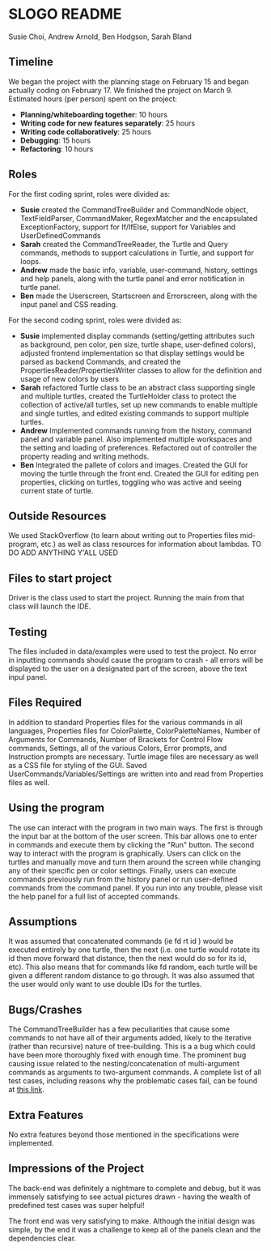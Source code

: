 # SLOGO README
Susie Choi, Andrew Arnold, Ben Hodgson, Sarah Bland
## Timeline
We began the project with the planning stage on February 15 and began actually coding on February 17. We finished the project on March 9. Estimated hours (per person) spent on the project:

- **Planning/whiteboarding together**: 10 hours
- **Writing code for new features separately**: 25 hours
- **Writing code collaboratively**: 25 hours
- **Debugging**: 15 hours
- **Refactoring**: 10 hours

## Roles
For the first coding sprint, roles were divided as: 
- **Susie** created the CommandTreeBuilder and CommandNode object, TextFieldParser, CommandMaker, RegexMatcher and the encapsulated ExceptionFactory, support for If/IfElse, support for Variables and UserDefinedCommands
- **Sarah** created the CommandTreeReader, the Turtle and Query commands, methods to support calculations in Turtle, and support for loops.
- **Andrew** made the basic info, variable, user-command, history, settings and help panels, along with the turtle panel and error notification in turtle panel.
- **Ben** made the Userscreen, Startscreen and Errorscreen, along with the input panel and CSS reading.

For the second coding sprint, roles were divided as:
- **Susie** implemented display commands (setting/getting attributes such as background, pen color, pen size, turtle shape, user-defined colors), adjusted frontend implementation so that display settings would be parsed as backend Commands, and created the PropertiesReader/PropertiesWriter classes to allow for the definition and usage of new colors by users 
- **Sarah** refactored Turtle class to be an abstract class supporting single and multiple turtles, created the TurtleHolder class to protect the collection of active/all turtles, set up new commands to enable multiple and single turtles, and edited existing commands to support multiple turtles.
- **Andrew** Implemented commands running from the history, command panel and variable panel. Also implemented multiple workspaces and the setting and loading of preferences. Refactored out of controller the property reading and writing methods.
- **Ben** Integrated the pallete of colors and images. Created the GUI for moving the turtle through the front end. Created the GUI for editing pen properties, clicking on turtles, toggling who was active and seeing current state of turtle. 

## Outside Resources
We used StackOverflow (to learn about writing out to Properties files mid-program, etc.) as well as class resources for information about lambdas. TO DO ADD ANYTHING Y'ALL USED
## Files to start project
Driver is the class used to start the project. Running the main from that class will launch the IDE.
## Testing 
The files included in data/examples were used to test the project. No error in inputting commands should cause the program to crash - all errors will be displayed to the user on a designated part of the screen, above the text inpul panel. 

## Files Required
In addition to standard Properties files for the various commands in all languages, Properties files for ColorPalette, ColorPaletteNames, Number of Arguments for Commands, Number of Brackets for Control Flow commands, Settings, all of the various Colors, Error prompts, and Instruction prompts are necessary. Turtle image files are necessary as well as a CSS file for styling of the GUI. Saved UserCommands/Variables/Settings are written into and read from Properties files as well.

## Using the program
The use can interact with the program in two main ways. The first is through the input bar at the bottom of the user screen. This bar allows one to enter in commands and execute them by clicking the "Run" button. The second way to interact with the program is graphically. Users can click on the turtles and manually move and turn them around the screen while changing any of their specific pen or color settings. Finally, users can execute commands previously run from the history panel or run user-defined commands from the command panel. If you run into any trouble, please visit the help panel for a full list of accepted commands.

## Assumptions
It was assumed that concatenated commands (ie fd rt id ) would be executed entirely by one turtle, then the next (i.e. one turtle would rotate its id then move forward that distance, then the next would do so for its id, etc). This also means that for commands like fd random, each turtle will be given a different random distance to go through. It was also assumed that the user would only want to use double IDs for the turtles.

## Bugs/Crashes

The CommandTreeBuilder has a few peculiarities that cause some commands to not have all of their arguments added, likely to the iterative (rather than recursive) nature of tree-building. This is a a bug which could have been more thoroughly fixed with enough time. The prominent bug causing issue related to the nesting/concatenation of multi-argument commands as arguments to two-argument commands. A complete list of all test cases, including reasons why the problematic cases fail, can be found at [this link](https://docs.google.com/spreadsheets/d/13CutPr9Hvu3YDioJ-buQ2fmV1yYrtN6x5PQ93h0GpMQ/edit?usp=sharing). 

## Extra Features
No extra features beyond those mentioned in the specifications were implemented.

## Impressions of the Project
The back-end was definitely a nightmare to complete and debug, but it was immensely satisfying to see actual pictures drawn - having the wealth of predefined test cases was super helpful!

The front end was very satisfying to make. Although the initial design was simple, by the end it was a challenge to keep all of the panels clean and the dependencies clear.
